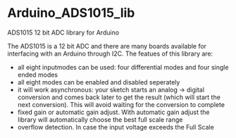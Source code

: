 # Arduino_ADS1015_lib
ADS1015 12 bit ADC library for Arduino

The ADS1015 is a 12 bit ADC and there are many boards available for interfacing with an Arduino through I2C.
The featues of this library are:
- all eight inputmodes can be used: four differential modes and four single ended modes
- all eight modes can be enabled and disabled seperately
- it will work asynchronous: your sketch starts an analog -> digital conversion and comes back later to get the result (which will start the next conversion). This will avoid waiting for the conversion to complete
- fixed gain or automatic gain adjust. With automatic gain adjust the library will automatically choose the best full scale range
- overflow detection. In case the input voltage exceeds the Full Scale
